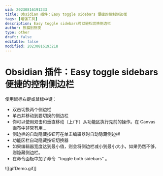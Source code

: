 ```yaml
---
uid: 20230816191233
title: Obsidian 插件：Easy toggle sidebars 便捷的控制侧边栏
tags: [增强工具]
description: Easy toggle sidebars可以轻松切换侧边栏
author: 熊猫别熬夜
type: other
draft: false
editable: false
modified: 20230816193218
---
```


# Obsidian 插件：Easy toggle sidebars 便捷的控制侧边栏

使用鼠标右键或鼠标中键：

- 双击切换两个侧边栏
- 单击并移动到要切换的侧边栏
- 你可以使用双击和垂直移动（上/下）从功能区执行先前的操作。在 Canvas 画布中非常有用...
- 侧边栏的自动隐藏按钮可在单击编辑器时自动隐藏侧边栏
- 功能区栏自动隐藏按钮切换器
- 如果编辑器宽度达到最小值，则会将侧边栏减小到最小大小，如果仍然不够，则隐藏侧边栏。
- 在命令面板中加了命令  "toggle both sidebars" 。

![[gifDemo.gif]]
